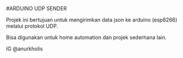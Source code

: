 #ARDUINO UDP SENDER

Projek ini bertujuan untuk mengirimkan data json ke arduino (esp8266) melalui protokol UDP.

Bisa digunakan untuk home automation dan projek sederhana lain.

IG @anurkholis